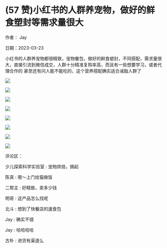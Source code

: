 
# (57 赞)小红书的人群养宠物，做好的鲜食塑封等需求量很大

 

 

作者： Jay

日期：2023-03-23

小红书的人群养宠物都很精致，宠物餐包，做好的鲜食塑封，不同搭配，需求量很大，直接引流到微信成交，人群十分精准复购率高，而且有一些想要学习，或者代理合作的  甚至还有问人能不能吃的，这个营养搭配确实适合减脂人群了

![](img/chongwu_0098.png)

 

 

![](img/chongwu_0103.png)

 

 

![](img/chongwu_0108.png)

 

 

![](img/chongwu_0111.png)

 

 

![](img/chongwu_0114.png)

 

 

![](img/chongwu_0119.png)

 

 

![](img/chongwu_0122.png)

 

 

![](img/chongwu_0127.png)

评论区：

少儿探索科学实验室 : 宠物烘焙，搞起

陈真 : 嗯～上门给猫做饭

二帮主 : 好精致，卖多少钱

明哥 : 这产品怎么找呢

北斗 : 想到了快餐店的速食包

Jay : 确实不错

Jay : 哈哈哈哈

古朴 : 进货有渠道么
